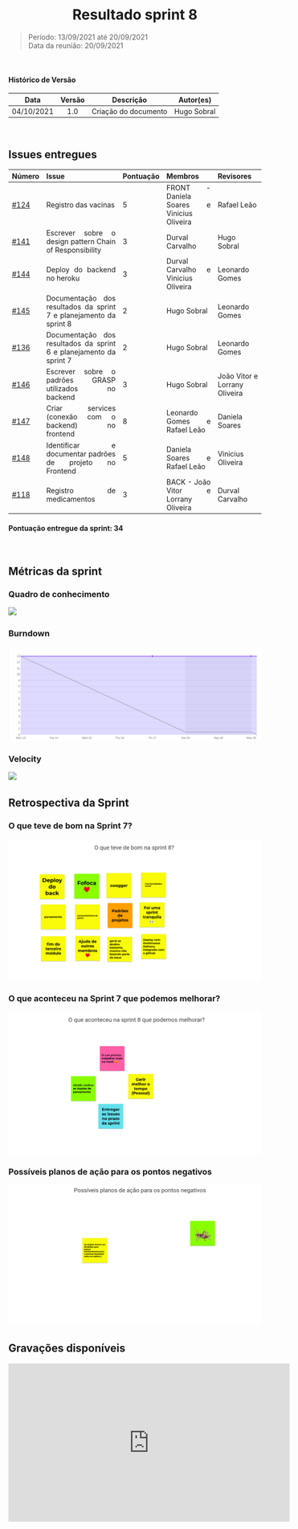# <center> Resultado sprint 8
> Período: 13/09/2021 até 20/09/2021  
> Data da reunião: 20/09/2021

<br/>

<div align="justify">

#### Histórico de Versão

|    Data    | Versão |      Descrição       |     Autor(es)     |
| :--------: | :----: | :------------------: | :---------------: |
| 04/10/2021 |  1.0   | Criação do documento | Hugo Sobral |

<br/>

## Issues entregues

| Número | Issue | Pontuação | Membros | Revisores |
| -- | -- | -- | -- | -- |
| [#124](https://github.com/UnBArqDsw2021-1/2021.1_G01_Animalesco_docs/issues/124) | Registro das vacinas | 5 | FRONT - Daniela Soares e Vinicius Oliveira | Rafael Leão |
| [#141](https://github.com/UnBArqDsw2021-1/2021.1_G01_Animalesco_docs/issues/141) | Escrever sobre o design pattern Chain of Responsibility | 3 | Durval Carvalho  | Hugo Sobral |
| [#144](https://github.com/UnBArqDsw2021-1/2021.1_G01_Animalesco_docs/issues/144) | Deploy do backend no heroku | 3 | Durval Carvalho e Vinicius Oliveira | Leonardo Gomes |
| [#145](https://github.com/UnBArqDsw2021-1/2021.1_G01_Animalesco_docs/issues/145) | Documentação dos resultados da sprint 7 e planejamento da sprint 8 | 2 | Hugo Sobral | Leonardo Gomes |
| [#136](https://github.com/UnBArqDsw2021-1/2021.1_G01_Animalesco_docs/issues/136) | Documentação dos resultados da sprint 6 e planejamento da sprint 7 | 2 | Hugo Sobral | Leonardo Gomes |
| [#146](https://github.com/UnBArqDsw2021-1/2021.1_G01_Animalesco_docs/issues/146) | Escrever sobre o padrões GRASP utilizados no backend | 3 | Hugo Sobral | João Vitor e Lorrany Oliveira |
| [#147](https://github.com/UnBArqDsw2021-1/2021.1_G01_Animalesco_docs/issues/147) | Criar services (conexão com o backend) no frontend | 8 | Leonardo Gomes e Rafael Leão | Daniela Soares |
| [#148](https://github.com/UnBArqDsw2021-1/2021.1_G01_Animalesco_docs/issues/148) | Identificar e documentar padrões de projeto no Frontend | 5 | Daniela Soares e Rafael Leão | Vinicius Oliveira |
| [#118](https://github.com/UnBArqDsw2021-1/2021.1_G01_Animalesco_docs/issues/118) | Registro de medicamentos | 3 | BACK - João Vitor e Lorrany Oliveira | Durval Carvalho |

#### Pontuação entregue da sprint: 34

<br />

## Métricas da sprint

### Quadro de conhecimento
<img src='https://raw.githubusercontent.com/UnBArqDsw2021-1/2021.1_G01_Animalesco_docs/main/docs/assets/sprints/metricas/quadro_sprint8.png'>

### Burndown
<img src='https://raw.githubusercontent.com/UnBArqDsw2021-1/2021.1_G01_Animalesco_docs/main/docs/assets/sprints/metricas/burndown_sprint8.png'>

### Velocity
<img src='https://raw.githubusercontent.com/UnBArqDsw2021-1/2021.1_G01_Animalesco_docs/main/docs/assets/sprints/metricas/velocity_sprint8.png'>

<br />

## Retrospectiva da Sprint

### O que teve de bom na Sprint 7?

<img src='https://raw.githubusercontent.com/UnBArqDsw2021-1/2021.1_G01_Animalesco_docs/main/docs/assets/sprints/retrospectiva_positiva_sprint8.png'>

### O que aconteceu na Sprint 7 que podemos melhorar?

<img src='https://raw.githubusercontent.com/UnBArqDsw2021-1/2021.1_G01_Animalesco_docs/main/docs/assets/sprints/retrospectiva_negativa_sprint8.png'>

### Possíveis planos de ação para os pontos negativos

<img src='https://raw.githubusercontent.com/UnBArqDsw2021-1/2021.1_G01_Animalesco_docs/main/docs/assets/sprints/retrospectiva_melhoria_sprint8.png'>


<br />

## Gravações disponíveis

<iframe width="560" height="315" src="https://www.youtube.com/embed/SptMQ_lTr6I" title="YouTube video player" frameborder="0" allow="accelerometer; autoplay; clipboard-write; encrypted-media; gyroscope; picture-in-picture" allowfullscreen></iframe>

</div>